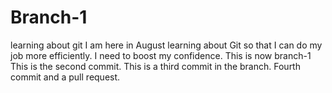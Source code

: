 # Branch-1
learning about git
I am here in August learning about Git so that I can do my job more efficiently.
I need to boost my confidence.
This is now branch-1
This is the second commit.
This is a third commit in the branch.
Fourth commit and a pull request.
